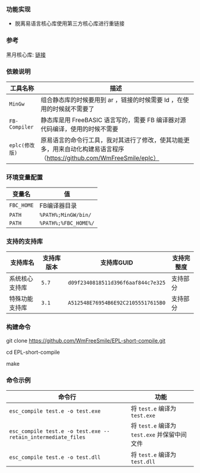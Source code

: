 ### 功能实现

*  脱离易语言核心库使用第三方核心库进行重链接

### 参考

黑月核心库: [链接](https://github.com/zhongjianhua163/BlackMoonKernelStaticLib)

### 依赖说明

| 工具名称             | 描述                                                                 
|---------------------|-----------------------
| `MinGw`             | 组合静态库的时候要用到 ar ，链接的时候需要 ld ，在使用的时候就不需要了
| `FB-Compiler`       | 静态库是用 FreeBASIC 语言写的，需要 FB 编译器对源代码编译，使用的时候不需要
| `eplc(修改版)`       | 原易语言的命令行工具，我对其进行了修改，使其功能更多，用来自动化构建易语言程序 （https://github.com/WmFreeSmile/eplc）

### 环境变量配置
| 变量名 | 值 
|--------|----
| `FBC_HOME`| FB编译器目录
|`PATH`|  `%PATH%;MinGW/bin/` 
|`PATH`| `%PATH%;%FBC_HOME%/`

### 支持的支持库
| 支持库名 | 支持库版本 | 支持库GUID | 支持完整度
|----------|----------|------------|-----------
|系统核心支持库|`5.7`|`d09f2340818511d396f6aaf844c7e325`|支持部分
|特殊功能支持库|`3.1`|`A512548E76954B6E92C21055517615B0`|支持部分

### 构建命令

git clone https://github.com/WmFreeSmile/EPL-short-compile.git

cd EPL-short-compile

make

### 命令示例
|命令行|功能|
|------|-----|
|`esc_compile test.e -o test.exe`|将 `test.e` 编译为 `test.exe`|
|`esc_compile test.e -o test.exe --retain_intermediate_files`|将 `test.e` 编译为 `test.exe` 并保留中间文件|
|`esc_compile test.e -o test.dll`|将 `test.e` 编译为 `test.dll`|
